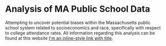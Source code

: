 # Analysis of MA Public School Data
Attempting to uncover potential biases within the Massachusetts public school system related to socioeconomics and race, specifically with respect to college attendance rates. All information regarding this analysis can be found at this website [I'm an inline-style link with title](https://zcollest.github.io/Massachusetts_Public_Schools/ "Google's Homepage").
